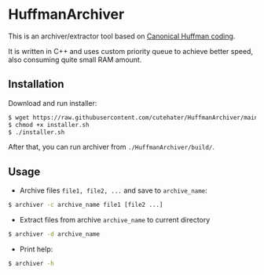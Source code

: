 # HuffmanArchiver
This is an archiver/extractor tool based on [Canonical Huffman coding](https://en.wikipedia.org/wiki/Canonical_Huffman_code).

It is written in C++ and uses custom priority queue to achieve better speed, also consuming quite small RAM amount.

## Installation
Download and run installer:

```bash
$ wget https://raw.githubusercontent.com/cutehater/HuffmanArchiver/main/installer.sh
$ chmod +x installer.sh
$ ./installer.sh
```

After that, you can run archiver from `./HuffmanArchiver/build/`.

## Usage

* Archive files `file1, file2, ...` and save to `archive_name`:

```bash
$ archiver -c archive_name file1 [file2 ...]
```
* Extract files from archive `archive_name` to current directory

```bash
$ archiver -d archive_name
```

* Print help:

```bash
$ archiver -h
```
